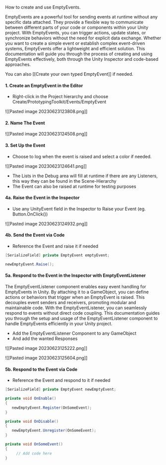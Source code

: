 How to create and use EmptyEvents.

EmptyEvents are a powerful tool for sending events at runtime without any specific data attached. They provide a flexible way to communicate between different parts of your code or components within your Unity project. With EmptyEvents, you can trigger actions, update states, or synchronize behaviors without the need for explicit data exchange. Whether you want to create a simple event or establish complex event-driven systems, EmptyEvents offer a lightweight and efficient solution. This documentation will guide you through the process of creating and using EmptyEvents effectively, both through the Unity Inspector and code-based approaches.

You can also [[Create your own typed EmptyEvent]] if needed.

#### 1. Create an EmptyEvent in the Editor

- Right-click in the Project hierarchy and choose Create/PrototypingToolkit/Events/EmptyEvent

![[Pasted image 20230623123808.png]]

#### 2. Name The Event

![[Pasted image 20230623124508.png]]

#### 3. Set Up the Event

-  Choose to log when the event is raised and select a color if needed.

![[Pasted image 20230623124641.png]]

-  The Lists in the Debug area will fill at runtime if there are any Listeners, this way they can be found in the Scene-Hierarchy
-  The Event can also be raised at runtime for testing purposes

#### 4a. Raise the Event in the Inspector

-  Use any UnityEvent field in the Inspector to Raise your Event (eg. Button.OnClick())

![[Pasted image 20230623124932.png]]

#### 4b. Send the Event via Code

-  Reference the Event and raise it if needed 

```csharp
[SerializeField] private EmptyEvent emptyEvent;

newEmptyEvent.Raise();
```

#### 5a. Respond to the Event in the Inspector with EmptyEventListener

The EmptyEventListener component enables easy event handling for EmptyEvents in Unity. By attaching it to a GameObject, you can define actions or behaviors that trigger when an EmptyEvent is raised. This decouples event senders and receivers, promoting modular and maintainable code. With the EmptyEventListener, you can seamlessly respond to events without direct code coupling. This documentation guides you through the setup and usage of the EmptyEventListener component to handle EmptyEvents efficiently in your Unity project.

-  Add the EmptyEventListener Component to any GameObject
-  And add the wanted Responses

![[Pasted image 20230623125222.png]]

![[Pasted image 20230623125604.png]]

#### 5b. Respond to the Event via Code

-  Reference the Event and respond to it if needed

```csharp
[SerializeField] private EmptyEvent newEmptyEvent;

private void OnEnable()
{
   newEmptyEvent.Register(OnSomeEvent);
}

private void OnDisable()
{
   newEmptyEvent.Unregister(OnSomeEvent);
}

private void OnSomeEvent()
{
     // Add code here
}
```

